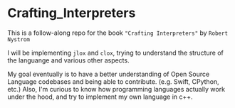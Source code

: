 # Crafting_Interpreters

This is a follow-along repo for the book `"Crafting Interpreters"` by `Robert Nystrom`

I will be implementing `jlox` and `clox`, trying to understand the structure of the languange and various other aspects.

My goal eventually is to have a better understanding of Open Source Language codebases and being able to contribute. (e.g. Swift, CPython, etc.) Also, I'm curious to know how programming languages actually work under the hood, and try to implement my own language in c++.
